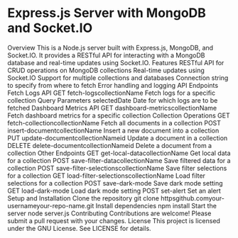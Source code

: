 Express.js Server with MongoDB and Socket.IO
=====================================================
Overview
This is a Node.js server built with Express.js, MongoDB, and Socket.IO. It provides a RESTful API for interacting with a MongoDB database and real-time updates using Socket.IO.
Features
RESTful API for CRUD operations on MongoDB collections
Real-time updates using Socket.IO
Support for multiple collections and databases
Connection string to specify from where to fetch
Error handling and logging
API Endpoints
Fetch Logs API
GET fetch-logscollectionName Fetch logs for a specific collection
Query Parameters
selectedDate Date for which logs are to be fetched
Dashboard Metrics API
GET dashboard-metricscollectionName Fetch dashboard metrics for a specific collection
Collection Operations
GET fetch-collectioncollectionName Fetch all documents in a collection
POST insert-documentcollectionName Insert a new document into a collection
PUT update-documentcollectionNameid Update a document in a collection
DELETE delete-documentcollectionNameid Delete a document from a collection
Other Endpoints
GET get-local-datacollectionName Get local data for a collection
POST save-filter-datacollectionName Save filtered data for a collection
POST save-filter-selectionscollectionName Save filter selections for a collection
GET load-filter-selectionscollectionName Load filter selections for a collection
POST save-dark-mode Save dark mode setting
GET load-dark-mode Load dark mode setting
POST set-alert Set an alert
Setup and Installation
Clone the repository git clone httpsgithub.comyour-usernameyour-repo-name.git
Install dependencies npm install
Start the server node server.js
Contributing
Contributions are welcome! Please submit a pull request with your changes.
License
This project is licensed under the GNU License. See LICENSE for details.